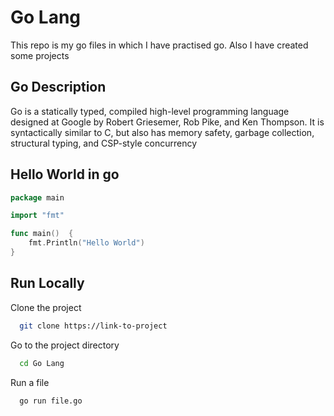
# Go Lang

This repo is my go files in which I have practised go. Also I have created some projects
## Go Description

Go is a statically typed, compiled high-level programming language designed at Google by Robert Griesemer, Rob Pike, and Ken Thompson. It is syntactically similar to C, but also has memory safety, garbage collection, structural typing, and CSP-style concurrency


## Hello World in go

```go
package main

import "fmt"

func main()  {
	fmt.Println("Hello World")
}
```

## Run Locally

Clone the project

```bash
  git clone https://link-to-project
```

Go to the project directory

```bash
  cd Go Lang
```

Run a file

```bash
  go run file.go
```

